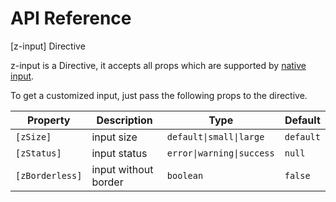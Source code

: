 # API Reference

[z-input] Directive

z-input is a Directive, it accepts all props which are supported by <a href="https://developer.mozilla.org/en-US/docs/Web/HTML/Element/input" target="_blank">native input</a>.

To get a customized input, just pass the following props to the directive.

| Property        | Description          | Type                      | Default   |
| --------------- | -------------------- | ------------------------- | --------- |
| `[zSize]`       | input size           | `default\|small\|large`   | `default` |
| `[zStatus]`     | input status         | `error\|warning\|success` | `null`    |
| `[zBorderless]` | input without border | `boolean`                 | `false`   |
